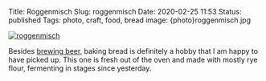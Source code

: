 Title: Roggenmisch
Slug: roggenmisch
Date: 2020-02-25 11:53
Status: published
Tags: photo, craft, food, bread
image: {photo}roggenmisch.jpg

[![roggenmisch]({photo}roggenmisch.jpg "roggenmisch")]({static}/pic/roggenmisch.jpg)

Besides [brewing beer]({tag}/homebrew), baking bread is definitely a hobby that I am
happy to have picked up. 
This one is fresh out of the oven and made with mostly rye flour, fermenting in stages since yesterday.
